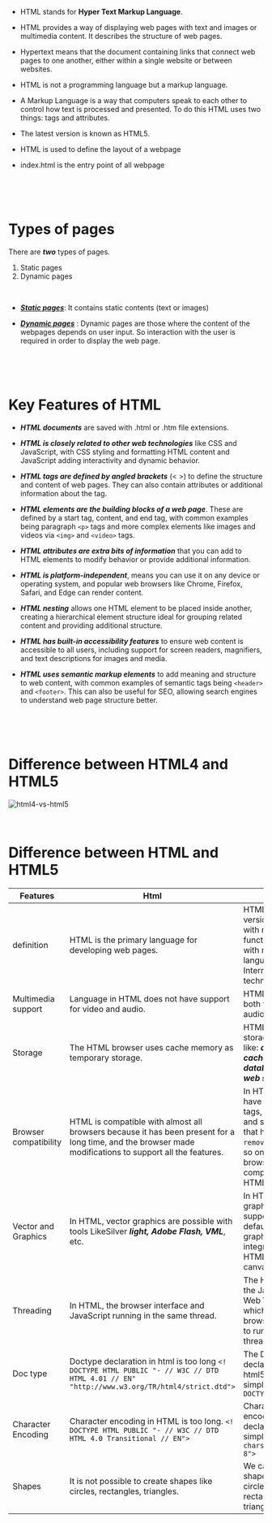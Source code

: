 - HTML stands for **Hyper Text Markup Language**.

* HTML provides a way of displaying web pages with text and images or multimedia content. It describes the structure of web pages.

* Hypertext means that the document containing links that connect web pages to one another, either within a single website or between websites.

* HTML is not a programming language but a markup language.

* A Markup Language is a way that computers speak to each other to control how text is processed and presented. To do this HTML uses two things: tags and attributes.

* The latest version is known as HTML5.
* HTML is used to define the layout of a webpage
* index.html is the entry point of all webpage

&nbsp;

&nbsp;

# Types of pages

There are **_two_** types of pages.

<ol>
    <li>Static pages</li>
    <li>Dynamic pages</li>
</ol>

&nbsp;

- <u>**_Static pages_**</u>: It contains static contents (text or images)

- <u>**_Dynamic pages_**</u> : Dynamic pages are those where the content of the webpages depends on user input. So interaction with the user is required in order to display the web page.

&nbsp;

&nbsp;

# Key Features of HTML

- **_HTML documents_** are saved with .html or .htm file extensions.

- **_HTML is closely related to other web technologies_** like CSS and JavaScript, with CSS styling and formatting HTML content and JavaScript adding interactivity and dynamic behavior.

- **_HTML tags are defined by angled brackets_** (< >) to define the structure and content of web pages. They can also contain attributes or additional information about the tag.

- **_HTML elements are the building blocks of a web page_**. These are defined by a start tag, content, and end tag, with common examples being paragraph `<p>` tags and more complex elements like images and videos via `<img>` and `<video>` tags.

- **_HTML attributes are extra bits of information_** that you can add to HTML elements to modify behavior or provide additional information.

- **_HTML is platform-independent_**, means you can use it on any device or operating system, and popular web browsers like Chrome, Firefox, Safari, and Edge can render content.

- **_HTML nesting_** allows one HTML element to be placed inside another, creating a hierarchical element structure ideal for grouping related content and providing additional structure.

- **_HTML has built-in accessibility features_** to ensure web content is accessible to all users, including support for screen readers, magnifiers, and text descriptions for images and media.

- **_HTML uses semantic markup elements_** to add meaning and structure to web content, with common examples of semantic tags being `<header>` and `<footer>`. This can also be useful for SEO, allowing search engines to understand web page structure better.

&nbsp;

&nbsp;

# Difference between HTML4 and HTML5

<img alt="html4-vs-html5"  src="https://github.com/Chaitalykundu/Web-Development/blob/master/HTML/assets/html4-vs-html5.png">

&nbsp;

# Difference between HTML and HTML5

| Features              | Html                                                                                                                                                     | Html5                                                                                                                                              |
| --------------------- | -------------------------------------------------------------------------------------------------------------------------------------------------------- | -------------------------------------------------------------------------------------------------------------------------------------------------- |
| definition            | HTML is the primary language for developing web pages.                                                                                                   | HTML5 is a new version of HTML with new functionalities with markup language with Internet technologies.                                           |
| Multimedia support    | Language in HTML does not have support for video and audio.                                                                                              | HTML5 supports both video and audio.                                                                                                               |
| Storage               | The HTML browser uses cache memory as temporary storage.                                                                                                 | HTML5 has the storage options like: **_application cache, SQL database,_** and **_web storage_**.                                                  |
| Browser compatibility | HTML is compatible with almost all browsers because it has been present for a long time, and the browser made modifications to support all the features. | In HTML5, we have many new tags, elements, and some tags that have been `removed/modified`, so only some browsers are fully compatible with HTML5. |
| Vector and Graphics   | In HTML, vector graphics are possible with tools LikeSilver **_light, Adobe Flash, VML_**, etc.                                                          | In HTML5, vector graphics are supported by default. Vector graphics is an integral part of HTML5, SVG and canvas.                                  |
| Threading             | In HTML, the browser interface and JavaScript running in the same thread.                                                                                | The HTML5 has the JavaScript Web Worker API, which allows the browser interface to run in multiple threads.                                        |
| Doc type              | Doctype declaration in html is too long `<! DOCTYPE HTML PUBLIC "- // W3C // DTD HTML 4.01 // EN" "http://www.w3.org/TR/html4/strict.dtd"> `             | The DOCTYPE declaration in html5 is very simple `<! DOCTYPE html>  `                                                                               |
| Character Encoding    | Character encoding in HTML is too long. `<! DOCTYPE HTML PUBLIC "- // W3C // DTD HTML 4.0 Transitional // EN">`                                          | Character encoding declaration is simple `<meta charset = "UTF-8">`                                                                                |
| Shapes                | It is not possible to create shapes like circles, rectangles, triangles.                                                                                 | We can draw shapes like circles, rectangles, triangles.                                                                                            |

&nbsp;
